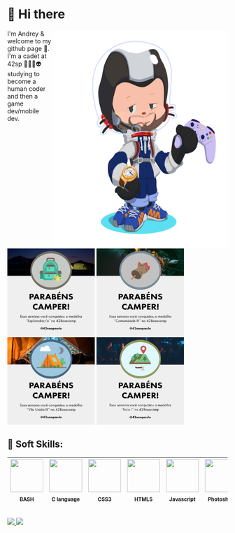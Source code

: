 # 👋 Hi there 
<img src="https://github.com/andreyvdl/andreyvdl/blob/main/images/octocat-1661991206272.png" width="400" height="500" align="right">
I'm Andrey & welcome to my github page 🙂.<br>
I'm a cadet at 42sp 👨‍🚀🚀👽 studying to become a <bold>human coder</bold> and then a game dev/mobile dev.<br>

<img src="./images/explorador.png" alt="Montei a barraca" width="200" height="200"> <img src="./images/Comunidade-3.png" alt="Você disse evento?" width="200" height="200"> <img src="./images/Vila-Unida-3.png" alt="Saudades da vila" width="200" height="200"> <img src="./images/Foco-1.png" alt="25% focado" width="200" height="200"><br>

## 🧠 Soft Skills: 
<img src="https://cdn.jsdelivr.net/gh/devicons/devicon/icons/bash/bash-original.svg" width="75" height="75"><br><sub>BASH</sub> | <img src="https://cdn.jsdelivr.net/gh/devicons/devicon/icons/c/c-plain.svg" width="75" height="75"><br><sub>C language</sub> | <img src="https://cdn.jsdelivr.net/gh/devicons/devicon/icons/css3/css3-plain-wordmark.svg" width="75" height="75"><br><sub>CSS3</sub> | <img src="https://cdn.jsdelivr.net/gh/devicons/devicon/icons/html5/html5-plain-wordmark.svg" width="75" height="75"><br><sub>HTML5</sub> | <img src="https://cdn.jsdelivr.net/gh/devicons/devicon/icons/javascript/javascript-plain.svg" width="75" height="75"><br><sub>Javascript</sub> | <img src="https://cdn.jsdelivr.net/gh/devicons/devicon/icons/photoshop/photoshop-line.svg" width="75" height="75"><br><sub>Photoshop</sub> | <img src="https://cdn.jsdelivr.net/gh/devicons/devicon/icons/vim/vim-original.svg" width="75" height="75"><br><sub>VIM</sub>
:---: | :---: | :---: | :---: | :---: | :---: | :---:
<br>

<a href="https://github.com/andreyvdl">
<img width="250em" src="https://github-readme-stats.vercel.app/api/top-langs/?username=andreyvdl&langs_count=7&theme=chartreuse-dark"/>
<img height="200em" src="https://github-readme-stats.vercel.app/api?username=andreyvdl&show_icons=true&theme=chartreuse-dark&include_all_commits=true&count_private=true"/>
<br>



<!--
**andreyvdl/andreyvdl** is a ✨ _special_ ✨ repository because its `README.md` (this file) appears on your GitHub profile.

Here are some ideas to get you started:

- 🔭 I’m currently working on ...
- 🌱 I’m currently learning ...
- 👯 I’m looking to collaborate on ...
- 🤔 I’m looking for help with ...
- 💬 Ask me about ...
- 📫 How to reach me: ...
- 😄 Pronouns: ...
- ⚡ Fun fact: ...
-->


